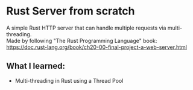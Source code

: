 # Rust Server from scratch

A simple Rust HTTP server that can handle multiple requests via multi-threading. <br>
Made by following "The Rust Programming Language" book: https://doc.rust-lang.org/book/ch20-00-final-project-a-web-server.html

## What I learned:
- Multi-threading in Rust using a Thread Pool
